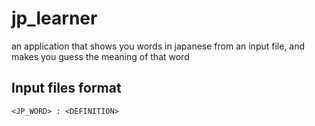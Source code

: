 # jp_learner
an application that shows you words in japanese from an input file, and makes you guess the meaning of that word

## Input files format
```
<JP_WORD> : <DEFINITION>
```

